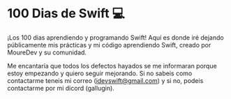 # 100 Dias de Swift 💻
¡Los 100 dias aprendiendo y programando Swift! Aquí es donde iré dejando públicamente mis prácticas y mi código aprendiendo Swift, creado por MoureDev y su comunidad.

Me encantaría que todos los defectos hayados se me informaran porque estoy empezando y quiero seguir mejorando. Si no sabeis como contactarme teneis mi correo (idevswift@gmail.com) y si no, podeis contactarme por mi dicord (gallugin).
